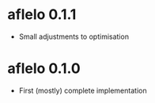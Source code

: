 # aflelo 0.1.1

* Small adjustments to optimisation

# aflelo 0.1.0

* First (mostly) complete implementation



